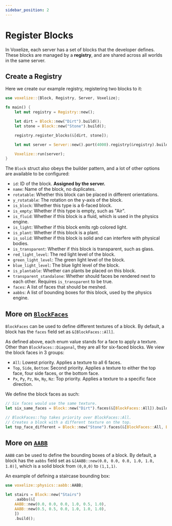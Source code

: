 ```yaml
---
sidebar_position: 2
---
```


# Register Blocks

In Voxelize, each server has a set of blocks that the developer defines. These blocks are managed by a **registry**, and are shared across all worlds in the same server.

## Create a Registry

Here we create our example registry, registering two blocks to it:

```rust title="server/main.rs" {1,4-11}
use voxelize::{Block, Registry, Server, Voxelize};

fn main() {
    let mut registry = Registry::new();

    let dirt = Block::new("Dirt").build();
    let stone = Block::new("Stone").build();

    registry.register_blocks(&[dirt, stone]);

    let mut server = Server::new().port(4000).registry(&registry).build();

    Voxelize::run(server);
}
```

The `Block` struct also obeys the builder pattern, and a lot of other options are available to be configured:

- `id`: ID of the block. **Assigned by the server.**
- `name`: Name of the block, no duplicates.
- `rotatable`: Whether this block can be placed in different orientations.
- `y_rotatable`: The rotation on the y-axis of the block.
- `is_block`: Whether this type is a 6-faced block.
- `is_empty`: Whether if this type is empty, such as "Air".
- `is_fluid`: Whether if this block is a fluid, which is used in the physics engine.
- `is_light`: Whether if this block emits rgb colored light.
- `is_plant`: Whether if this block is a plant.
- `is_solid`: Whether if this block is solid and can interfere with physical bodies.
- `is_transparent`: Whether if this block is transparent, such as glass.
- `red_light_level`: The red light level of the block.
- `green_light_level`: The green light level of the block.
- `blue_light_level`: The blue light level of the block.
- `is_plantable`: Whether can plants be placed on this block.
- `transparent_standalone`: Whether should faces be rendered next to each other. Requires `is_transparent` to be true.
- `faces`: A list of faces that should be meshed.
- `aabbs`: A list of bounding boxes for this block, used by the physics engine.

## More on [`BlockFaces`](https://github.com/shaoruu/voxelize/blob/3ecd43456cd533df268926f6c0feae5987d70302/server/world/voxels/block.rs#L219-L231)

`BlockFaces` can be used to define different textures of a block. By default, a block has the `faces` field set as `&[BlockFaces::All]`.

As defined above, each enum value stands for a face to apply a texture. Other than `BlockFaces::Diagonal`, they are all for six-faced blocks. We view the block faces in 3 groups:

- `All`: Lowest priority. Applies a texture to all 6 faces.
- `Top`, `Side`, `Bottom`: Second priority. Applies a texture to either the top face, four side faces, or the bottom face.
- `Px`, `Py`, `Pz`, `Nx`, `Ny`, `Nz`: Top priority. Applies a texture to a specific face direction.

We define the block faces as such:

```rust title="BlockFace Example"
// Six faces would use the same texture.
let six_same_faces = Block::new("Dirt").faces(&[BlockFaces::All]).build();

// BlockFaces::Top takes priority over BlockFaces::All.
// Creates a block with a different texture on the top.
let top_face_different = Block::new("Stone").faces(&[BlockFaces::All, BlockFaces::Top]).build();
```

## More on [`AABB`](https://github.com/shaoruu/voxelize/blob/3ecd43456cd533df268926f6c0feae5987d70302/server/world/physics/aabb.rs#L6-L19)

`AABB` can be used to define the bounding boxes of a block. By default, a block has the `aabbs` field set as `&[AABB::new(0.0, 0.0, 0.0, 1.0, 1.0, 1.0)]`, which is a solid block from `(0,0,0)` to `(1,1,1)`.

An example of defining a staircase bounding box:

```rust title="AABB Example"
use voxelize::physics::aabb::AABB;

let stairs = Block::new("Stairs")
    .aabbs(&[
	AABB::new(0.0, 0.0, 0.0, 1.0, 0.5, 1.0),
	AABB::new(0.5, 0.5, 0.0, 1.0, 1.0, 1.0),
    ])
    .build();
```
